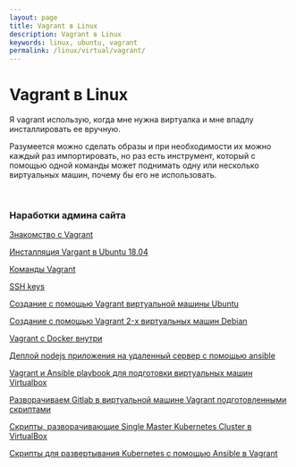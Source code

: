 ```yaml
---
layout: page
title: Vagrant в Linux
description: Vagrant в Linux
keywords: linux, ubuntu, vagrant
permalink: /linux/virtual/vagrant/
---
```


# Vagrant в Linux

Я vagrant использую, когда мне нужна виртуалка и мне впадлу инсталлировать ее вручную.

Разумеется можно сделать образы и при необходимости их можно каждый раз импортировать, но раз есть инструмент, который с помощью одной команды может поднимать одну или несколько виртуальных машин, почему бы его не использовать.


<br/>

### Наработки админа сайта

[Знакомство с Vagrant](/linux/virtual/vagrant/crash-course/)

[Инсталляция Vargant в Ubuntu 18.04](/linux/virtual/vagrant/install/ubuntu/)

[Команды Vagrant](/linux/virtual/vagrant/commands/)

[SSH keys](/linux/virtual/vagrant/ssh-keygen/)

[Создание с помощью Vagrant виртуальной машины Ubuntu](/linux/virtual/vagrant/create-ubuntu-vm-by-vagrant/)

[Создание с помощью Vagrant 2-х виртуальных машин Debian](/linux/virtual/vagrant/create-2-debian-vagrant/)

[Vagrant c Docker внутри](/linux/virtual/vagrant/vagrant-with-docker/)

[Деплой nodejs приложения на удаленный сервер с помощью ansible](/devops/automation/ansible/deploy-node-app-by-ansible/)

[Vagrant и Ansible playbook для подготовки виртуальных машин Virtualbox](/linux/virtual/vagrant/vagrant-ansible-playbook/)

[Разворачиваем Gitlab в виртуальной машине Vagrant подготовленными скриптами](/linux/virtual/vagrant/vagrant-gitlab/)

[Скрипты, разворачивающие Single Master Kubernetes Cluster в VirtualBox](/devops/containers/kubernetes/kubeadm/vagrant-centos7-3-node-kubernetes-cluster/)

[Скрипты для развертывания Kubernetes с помощью Ansible в Vagrant](https://bitbucket.org/sysadm-ru/vagrant-ansible-kubernetes/)
